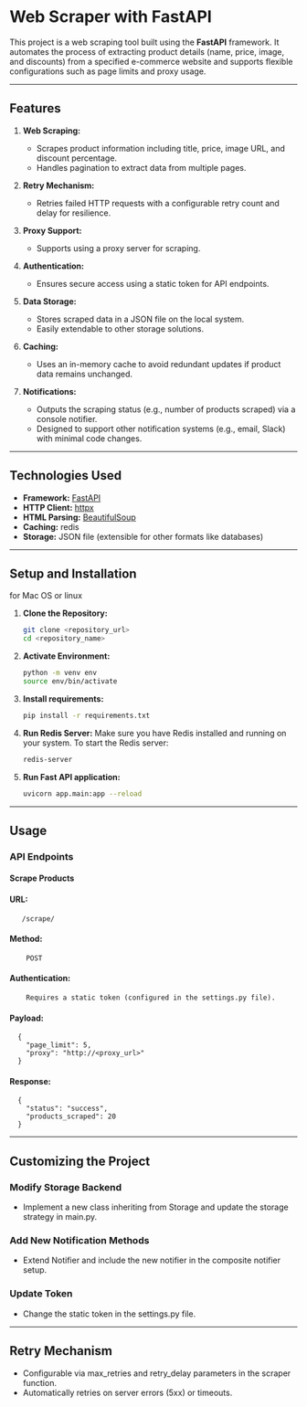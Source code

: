 # **Web Scraper with FastAPI**

This project is a web scraping tool built using the **FastAPI** framework. It automates the process of extracting product details (name, price, image, and discounts) from a specified e-commerce website and supports flexible configurations such as page limits and proxy usage.

---

## **Features**

1. **Web Scraping:**
   - Scrapes product information including title, price, image URL, and discount percentage.
   - Handles pagination to extract data from multiple pages.

2. **Retry Mechanism:**
   - Retries failed HTTP requests with a configurable retry count and delay for resilience.

3. **Proxy Support:**
   - Supports using a proxy server for scraping.

4. **Authentication:**
   - Ensures secure access using a static token for API endpoints.

5. **Data Storage:**
   - Stores scraped data in a JSON file on the local system.
   - Easily extendable to other storage solutions.

6. **Caching:**
   - Uses an in-memory cache to avoid redundant updates if product data remains unchanged.

7. **Notifications:**
   - Outputs the scraping status (e.g., number of products scraped) via a console notifier.
   - Designed to support other notification systems (e.g., email, Slack) with minimal code changes.

---

## **Technologies Used**

- **Framework:** [FastAPI](https://fastapi.tiangolo.com/)
- **HTTP Client:** [httpx](https://www.python-httpx.org/)
- **HTML Parsing:** [BeautifulSoup](https://www.crummy.com/software/BeautifulSoup/)
- **Caching:** redis
- **Storage:** JSON file (extensible for other formats like databases)

---

## **Setup and Installation**
for Mac OS or linux
1. **Clone the Repository:**
   ```bash
   git clone <repository_url>
   cd <repository_name>

2. **Activate Environment:**
   ```bash
   python -m venv env
   source env/bin/activate 

3. **Install requirements:**
   ```bash
   pip install -r requirements.txt

4. **Run Redis Server:**
   Make sure you have Redis installed and running on your system. To start the Redis server:
    ```bash
    redis-server

4. **Run Fast API application:**
   ```bash
   uvicorn app.main:app --reload

---

## **Usage**
### **API Endpoints**
#### **Scrape Products**
#### **URL**:
       /scrape/
#### **Method**: 
        POST
#### **Authentication**: 
        Requires a static token (configured in the settings.py file).
#### **Payload:** 
      {
        "page_limit": 5,
        "proxy": "http://<proxy_url>"
      }
#### **Response:**
      {
        "status": "success",
        "products_scraped": 20
      }
---

## **Customizing the Project**
### **Modify Storage Backend**
* Implement a new class inheriting from Storage and update the storage strategy in main.py.
### **Add New Notification Methods**
* Extend Notifier and include the new notifier in the composite notifier setup.
### **Update Token**
* Change the static token in the settings.py file.
---

## **Retry Mechanism**
* Configurable via max_retries and retry_delay parameters in the scraper function.
* Automatically retries on server errors (5xx) or timeouts.

